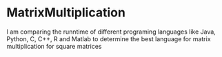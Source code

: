 # MatrixMultiplication

I am comparing the runntime of different programing languages like Java, Python, C, C++, R and Matlab to determine the best language for matrix multiplication for square matrices
